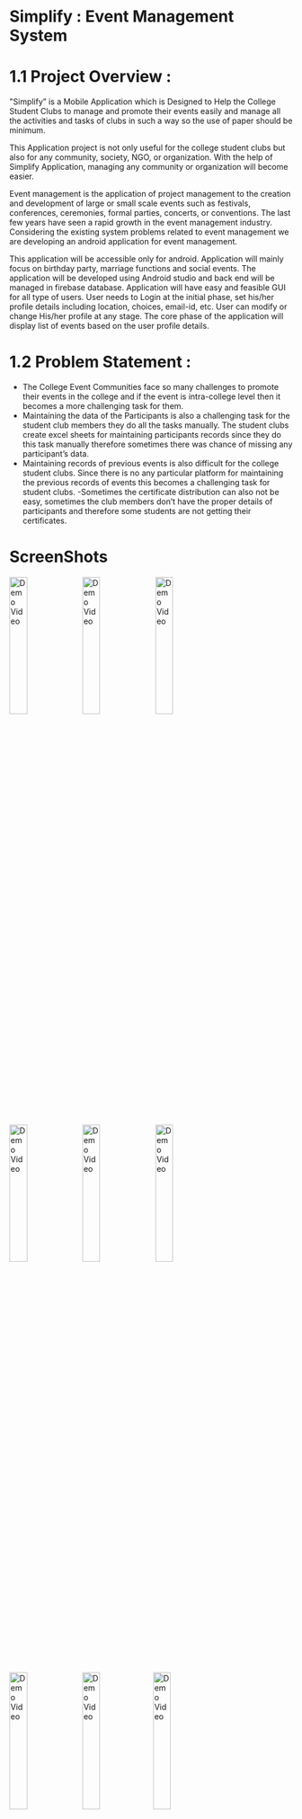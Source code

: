 # Simplify : Event Management System

# 1.1 Project Overview :

"Simplify” is a Mobile Application which is Designed to Help the College Student
Clubs to manage and promote their events easily and manage all the activities and tasks
of clubs in such a way so the use of paper should be minimum.

This Application project is not only useful for the college student clubs but also for any
community, society, NGO, or organization. With the help of Simplify Application,
managing any community or organization will become easier.

Event management is the application of project management to the creation and
development of large or small scale events such as festivals, conferences, ceremonies,
formal parties, concerts, or conventions. The last few years have seen a rapid growth in
the event management industry. Considering the existing system problems related to
event management we are developing an android application for event management. 

This application will be accessible only for android. Application will mainly focus on birthday
party, marriage functions and social events. The application will be developed using
Android studio and back end will be managed in firebase database. Application will have
easy and feasible GUI for all type of users. User needs to Login at the initial phase, set
his/her profile details including location, choices, email-id, etc. User can modify or
change His/her profile at any stage. The core phase of the application will display list of
events based on the user profile details.

# 1.2 Problem Statement :

- The College Event Communities face so many challenges to promote their events in the
college and if the event is intra-college level then it becomes a more challenging
task for them.
- Maintaining the data of the Participants is also a challenging task for the student
club members they do all the tasks manually. The student clubs create excel sheets
for maintaining participants records since they do this task manually therefore
sometimes there was chance of missing any participant’s data.
- Maintaining records of previous events is also difficult for the college student
clubs. Since there is no any particular platform for maintaining the previous
records of events this becomes a challenging task for student clubs.
-Sometimes the certificate distribution can also not be easy, sometimes the club
members don’t have the proper details of participants and therefore some students
are not getting their certificates.

# ScreenShots
<img width="25%" src="https://github.com/shamsulhusainansari/Simplify-Event-Management-System/blob/main/Screenshots/1.png" alt="Demo Video"/> <img width="25%" src="https://github.com/shamsulhusainansari/Simplify-Event-Management-System/blob/main/Screenshots/2.png" alt="Demo Video"/> <img width="25%" src="https://github.com/shamsulhusainansari/Simplify-Event-Management-System/blob/main/Screenshots/3.png" alt="Demo Video"/> <img width="25%" src="https://github.com/shamsulhusainansari/Simplify-Event-Management-System/blob/main/Screenshots/4.png" alt="Demo Video"/> <img width="25%" src="https://github.com/shamsulhusainansari/Simplify-Event-Management-System/blob/main/Screenshots/5.png" alt="Demo Video"/> <img width="25%" src="https://github.com/shamsulhusainansari/Simplify-Event-Management-System/blob/main/Screenshots/6.png" alt="Demo Video"/> <img width="25%" src="https://github.com/shamsulhusainansari/Simplify-Event-Management-System/blob/main/Screenshots/7.png" alt="Demo Video"/> <img width="25%" src="https://github.com/shamsulhusainansari/Simplify-Event-Management-System/blob/main/Screenshots/8.png" alt="Demo Video"/><img width="25%" src="https://github.com/shamsulhusainansari/Simplify-Event-Management-System/blob/main/Screenshots/9.png" alt="Demo Video"/><img width="25%" src="https://github.com/shamsulhusainansari/Simplify-Event-Management-System/blob/main/Screenshots/10.png" alt="Demo Video"/><img width="25%" src="https://github.com/shamsulhusainansari/Simplify-Event-Management-System/blob/main/Screenshots/11.png" alt="Demo Video"/><img width="25%" src="https://github.com/shamsulhusainansari/Simplify-Event-Management-System/blob/main/Screenshots/12.png" alt="Demo Video"/><img width="25%" src="https://github.com/shamsulhusainansari/Simplify-Event-Management-System/blob/main/Screenshots/13.png" alt="Demo Video"/><img width="25%" src="https://github.com/shamsulhusainansari/Simplify-Event-Management-System/blob/main/Screenshots/14.png" alt="Demo Video"/><img width="25%" src="https://github.com/shamsulhusainansari/Simplify-Event-Management-System/blob/main/Screenshots/15.png" alt="Demo Video"/><img width="25%" src="https://github.com/shamsulhusainansari/Simplify-Event-Management-System/blob/main/Screenshots/16.png" alt="Demo Video"/>

# Currently available on the Play store.
 
 <a href='https://play.google.com/store/apps/details?id=com.knoxtech.simplify&pcampaignid=pcampaignidMKT-Other-global-all-co-prtnr-py-PartBadge-Mar2515-1'><img alt='Get it on Google Play' src='https://play.google.com/intl/en_us/badges/static/images/badges/en_badge_web_generic.png' width="240" height="90"/></a>
# Watch Our Promo
<a href="https://youtu.be/lt_Xe5WuneY" title="Preview">
  <p align="left">
    <img width="15%" src="https://github.com/shamsulhusainansari/Simplify-Event-Management-System/blob/main/Screenshots/youtube-logo-png-3565.png" alt="Preview"/>
  </p>
</a>

# License

MIT License

Copyright (c) 2022 Shamsul Husain Ansari

Permission is hereby granted, free of charge, to any person obtaining a copy
of this software and associated documentation files (the "Software"), to deal
in the Software without restriction, including without limitation the rights
to use, copy, modify, merge, publish, distribute, sublicense, and/or sell
copies of the Software, and to permit persons to whom the Software is
furnished to do so, subject to the following conditions:

The above copyright notice and this permission notice shall be included in all
copies or substantial portions of the Software.

THE SOFTWARE IS PROVIDED "AS IS", WITHOUT WARRANTY OF ANY KIND, EXPRESS OR
IMPLIED, INCLUDING BUT NOT LIMITED TO THE WARRANTIES OF MERCHANTABILITY,
FITNESS FOR A PARTICULAR PURPOSE AND NONINFRINGEMENT. IN NO EVENT SHALL THE
AUTHORS OR COPYRIGHT HOLDERS BE LIABLE FOR ANY CLAIM, DAMAGES OR OTHER
LIABILITY, WHETHER IN AN ACTION OF CONTRACT, TORT OR OTHERWISE, ARISING FROM,
OUT OF OR IN CONNECTION WITH THE SOFTWARE OR THE USE OR OTHER DEALINGS IN THE
SOFTWARE.
